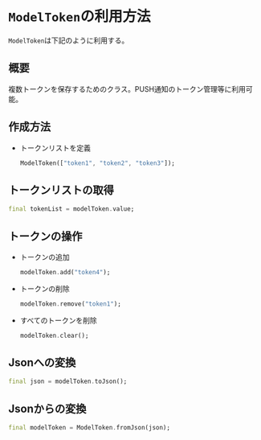 # `ModelToken`の利用方法

`ModelToken`は下記のように利用する。

## 概要

複数トークンを保存するためのクラス。PUSH通知のトークン管理等に利用可能。

## 作成方法

- トークンリストを定義

    ```dart
    ModelToken(["token1", "token2", "token3"]);
    ```

## トークンリストの取得

```dart
final tokenList = modelToken.value;
```

## トークンの操作

- トークンの追加

    ```dart
    modelToken.add("token4");
    ```

- トークンの削除

    ```dart
    modelToken.remove("token1");
    ```

- すべてのトークンを削除

    ```dart
    modelToken.clear();
    ```

## Jsonへの変換

```dart
final json = modelToken.toJson();
```

## Jsonからの変換

```dart
final modelToken = ModelToken.fromJson(json);
```
